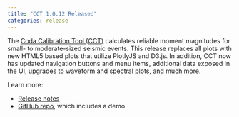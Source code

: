```yaml
---
title: "CCT 1.0.12 Released"
categories: release
---
```


The [Coda Calibration Tool (CCT)](https://github.com/LLNL/coda-calibration-tool) calculates reliable moment magnitudes for small- to moderate-sized seismic events. This release replaces all plots with new HTML5 based plots that utilize PlotlyJS and D3.js. In addition, CCT now has updated navigation buttons and menu items, additional data exposed in the UI, upgrades to waveform and spectral plots, and much more.

Learn more:
- [Release notes](https://github.com/LLNL/coda-calibration-tool/releases/tag/1.0.12)
- [GitHub repo](https://github.com/LLNL/coda-calibration-tool), which includes a demo
